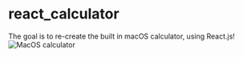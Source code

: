 # react_calculator
The goal is to re-create the built in macOS calculator, using React.js!
![MacOS calculator](./client/src/images/goal.png)
